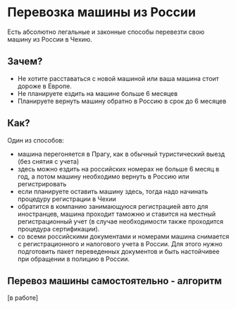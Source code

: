 # Перевозка машины из России

Есть абсолютно легальные и законные способы перевезти свою машину из России в Чехию.

## Зачем? 
- Не хотите расставаться с новой машиной или ваша машина стоит дороже в Европе.
- Не планируете ездить на машине больше 6 месяцев
- Планируете вернуть машину обратно в Россию в срок до 6 месяцев

## Как?
Один из способов:
- машина перегоняется в Прагу, как в обычный туристический выезд (без снятия с учета)
- здесь можно ездить на российских номерах не больше 6 месяц в год, а потом машину необходимо вернуть в Россию или регистрировать
- если планируете оставить машину здесь, тогда надо начинать процедуру регистрации в Чехии
- обратится в компанию занимающуюся регистрацией авто для иностранцев, машина проходит таможню и ставится на местный регистрационный учет (в случае необходимости также проходится процедура сертификации).
- со всеми российскими документами и номерами машина снимается с регистрационного и налогового учета в России. Для этого нужно подготовить пакет переведенных документов и быть настойчивее при обращении в полицию в России.

## Перевоз машины самостоятельно - алгоритм
[в работе] 
